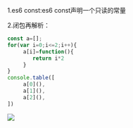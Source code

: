 1.es6 const:es6 const声明一个只读的常量

2.闭包再解析：
```javascript
const a=[];
for(var i=0;i<=2;i++){
     a[i]=function(){
        return i*2
     }
}
console.table([
     a[0](),
     a[1](),
     a[2](),
])
```
![](https://github.com/TUARAN/PIC/blob/master/js/bibaotest.png)
